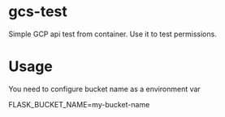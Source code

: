 # gcs-test

Simple GCP api test from container. Use it to test permissions.

# Usage

You need to configure bucket name as a environment var

FLASK_BUCKET_NAME=my-bucket-name